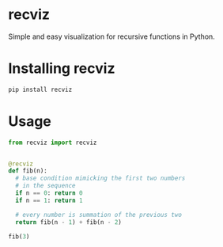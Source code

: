 recviz
===

Simple and easy visualization for recursive functions in Python.

# Installing recviz

```sh
pip install recviz
```

# Usage

```py
from recviz import recviz


@recviz
def fib(n):
  # base condition mimicking the first two numbers
  # in the sequence
  if n == 0: return 0
  if n == 1: return 1

  # every number is summation of the previous two
  return fib(n - 1) + fib(n - 2)

fib(3)
```
